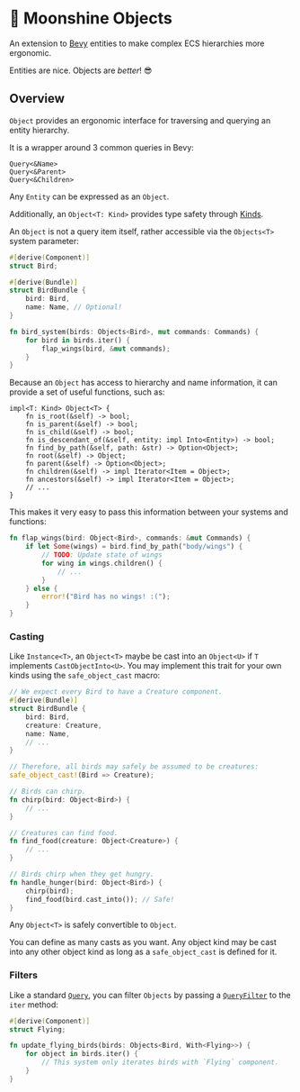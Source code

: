 # 🌴 Moonshine Objects

An extension to [Bevy](https://bevyengine.org) entities to make complex ECS hierarchies more ergonomic.

Entities are nice. Objects are *better*! 😎

## Overview

`Object` provides an ergonomic interface for traversing and querying an entity hierarchy.

It is a wrapper around 3 common queries in Bevy:

```
Query<&Name>
Query<&Parent>
Query<&Children>
```

Any `Entity` can be expressed as an `Object`.

Additionally, an `Object<T: Kind>` provides type safety through [Kinds](https://github.com/Zeenobit/moonshine_kind).

An `Object` is not a query item itself, rather accessible via the `Objects<T>` system parameter:

```rust
#[derive(Component)]
struct Bird;

#[derive(Bundle)]
struct BirdBundle {
    bird: Bird,
    name: Name, // Optional!
}

fn bird_system(birds: Objects<Bird>, mut commands: Commands) {
    for bird in birds.iter() {
        flap_wings(bird, &mut commands);
    }
}
```

Because an `Object` has access to hierarchy and name information, it can provide a set of useful functions, such as:

```rust,ignore
impl<T: Kind> Object<T> {
    fn is_root(&self) -> bool;
    fn is_parent(&self) -> bool;
    fn is_child(&self) -> bool;
    fn is_descendant_of(&self, entity: impl Into<Entity>) -> bool;
    fn find_by_path(&self, path: &str) -> Option<Object>;
    fn root(&self) -> Object;
    fn parent(&self) -> Option<Object>;
    fn children(&self) -> impl Iterator<Item = Object>;
    fn ancestors(&self) -> impl Iterator<Item = Object>;
    // ...
}
```

This makes it very easy to pass this information between your systems and functions:

```rust
fn flap_wings(bird: Object<Bird>, commands: &mut Commands) {
    if let Some(wings) = bird.find_by_path("body/wings") {
        // TODO: Update state of wings
        for wing in wings.children() {
            // ...
        }
    } else {
        error!("Bird has no wings! :(");
    }
}
```

### Casting

Like `Instance<T>`, an `Object<T>` maybe be cast into an `Object<U>` if `T` implements `CastObjectInto<U>`. You may implement this trait for your own kinds using the `safe_object_cast` macro:

```rust
// We expect every Bird to have a Creature component.
#[derive(Bundle)]
struct BirdBundle {
    bird: Bird,
    creature: Creature,
    name: Name,
    // ...
}

// Therefore, all birds may safely be assumed to be creatures:
safe_object_cast!(Bird => Creature);

// Birds can chirp.
fn chirp(bird: Object<Bird>) {
    // ...
}

// Creatures can find food.
fn find_food(creature: Object<Creature>) {
    // ...
}

// Birds chirp when they get hungry.
fn handle_hunger(bird: Object<Bird>) {
    chirp(bird);
    find_food(bird.cast_into()); // Safe!
}

```

Any `Object<T>` is safely convertible to `Object`.

You can define as many casts as you want. Any object kind may be cast into any other object kind as long as a `safe_object_cast` is defined for it.

### Filters

Like a standard [`Query`](https://bevyengine.org/docs/query/), you can filter `Objects` by passing a [`QueryFilter`](https://bevyengine.org/docs/query/#query-filter) to the `iter` method:

```rust
#[derive(Component)]
struct Flying;

fn update_flying_birds(birds: Objects<Bird, With<Flying>>) {
    for object in birds.iter() {
        // This system only iterates birds with `Flying` component.
    }
}
```
